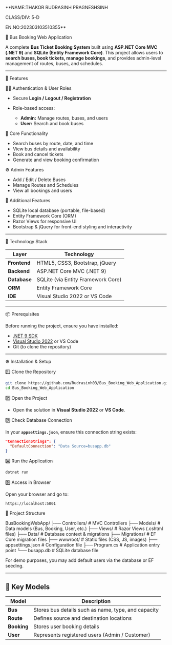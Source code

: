 **NAME:THAKOR RUDRASINH PRAGNESHSINH


CLASS/DIV: 5-D


EN.NO:202303103510355**

🚌 Bus Booking Web Application

A complete **Bus Ticket Booking System** built using **ASP.NET Core MVC (.NET 9)** and **SQLite (Entity Framework Core)**.
This project allows users to **search buses, book tickets, manage bookings**, and provides admin-level management of routes, buses, and schedules.

---

🚀 Features

🧑‍💻 Authentication & User Roles

* Secure **Login / Logout / Registration**
* Role-based access:

  * **Admin:** Manage routes, buses, and users
  * **User:** Search and book buses

🚌 Core Functionality

* Search buses by route, date, and time
* View bus details and availability
* Book and cancel tickets
* Generate and view booking confirmation

⚙️ Admin Features

* Add / Edit / Delete Buses
* Manage Routes and Schedules
* View all bookings and users

🎯 Additional Features

* SQLite local database (portable, file-based)
* Entity Framework Core (ORM)
* Razor Views for responsive UI
* Bootstrap & jQuery for front-end styling and interactivity

---

🧰 Technology Stack

| Layer        | Technology                         |
| ------------ | ---------------------------------- |
| **Frontend** | HTML5, CSS3, Bootstrap, jQuery     |
| **Backend**  | ASP.NET Core MVC (.NET 9)          |
| **Database** | SQLite (via Entity Framework Core) |
| **ORM**      | Entity Framework Core              |
| **IDE**      | Visual Studio 2022 or VS Code      |

---

📦 Prerequisites

Before running the project, ensure you have installed:

* [.NET 9 SDK](https://dotnet.microsoft.com/en-us/download)
* [Visual Studio 2022](https://visualstudio.microsoft.com/vs/) or VS Code
* Git (to clone the repository)

---

⚙️ Installation & Setup

1️⃣ Clone the Repository

```bash
git clone https://github.com/Rudrasinh03/Bus_Booking_Web_Application.git
cd Bus_Booking_Web_Application
```
2️⃣ Open the Project

* Open the solution in **Visual Studio 2022** or **VS Code**.

3️⃣ Check Database Connection

In your **`appsettings.json`**, ensure this connection string exists:

```json
"ConnectionStrings": {
  "DefaultConnection": "Data Source=busapp.db"
}
```

 4️⃣ Run the Application

```bash
dotnet run
```

 5️⃣ Access in Browser

Open your browser and go to:

```
https://localhost:5001
```



📂 Project Structure


BusBookingWebApp/
├── Controllers/         # MVC Controllers
├── Models/              # Data models (Bus, Booking, User, etc.)
├── Views/               # Razor Views (.cshtml files)
├── Data/                # Database context & migrations
├── Migrations/          # EF Core migration files
├── wwwroot/             # Static files (CSS, JS, images)
├── appsettings.json     # Configuration file
├── Program.cs           # Application entry point
└── busapp.db            # SQLite database file


For demo purposes, you may add default users via the database or EF seeding.

---

## 🧩 Key Models

| Model       | Description                                         |
| ----------- | --------------------------------------------------- |
| **Bus**     | Stores bus details such as name, type, and capacity |
| **Route**   | Defines source and destination locations            |
| **Booking** | Stores user booking details                         |
| **User**    | Represents registered users (Admin / Customer)      |
